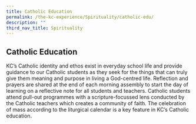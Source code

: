 ```yaml
---
title: Catholic Education
permalink: /the-kc-experience/Spirituality/catholic-edu/
description: ""
third_nav_title: Spirituality
---
```

## Catholic Education

KC’s Catholic identity and ethos exist in everyday school life and provide guidance to our Catholic students as they seek for the things that can truly give them meaning and purpose in living a God-centred life. Reflection and prayers are shared at the end of each morning assembly to start the day of learning on a reflective note for all students and teachers. Catholic students attend pull-out programmes with a scripture-focussed lens conducted by the Catholic teachers which creates a community of faith. The celebration of mass according to the liturgical calendar is a key feature in KC’s Catholic education.